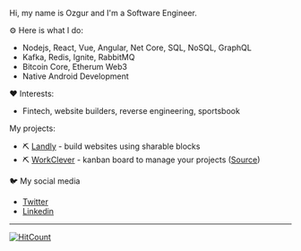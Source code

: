Hi, my name is Ozgur and I'm a Software Engineer.

⚙️ Here is what I do:

* Nodejs, React, Vue, Angular, Net Core, SQL, NoSQL, GraphQL
* Kafka, Redis, Ignite, RabbitMQ
* Bitcoin Core, Etherum Web3
* Native Android Development

❤️ Interests:
* Fintech, website builders, reverse engineering, sportsbook

My projects:
* ⛏ [Landly](https://landly.page) - build websites using sharable blocks
* ⛏ [WorkClever](https://workclever.net) - kanban board to manage your projects ([Source](https://github.com/workclever))

🐦 My social media
* [Twitter](https://twitter.com/ozgurrgul)
* [Linkedin](https://www.linkedin.com/in/ozgurgul35/)

---

[![HitCount](http://hits.dwyl.com/ozgurrgul/ozgurrgul.svg)](http://hits.dwyl.com/ozgurrgul/ozgurrgul)
